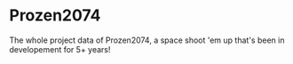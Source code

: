 # Prozen2074

The whole project data of Prozen2074, a space shoot 'em up that's been in developement for 5+ years!
